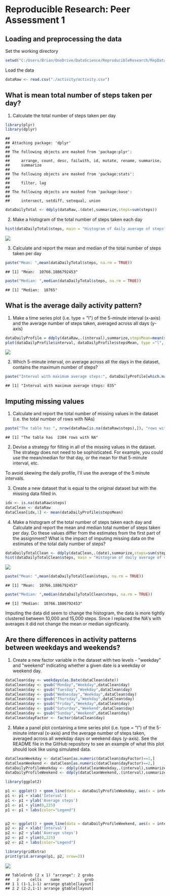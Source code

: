 # Reproducible Research: Peer Assessment 1


## Loading and preprocessing the data

Set the working directory

```r
setwd("C:/Users/Brian/OneDrive/DataScience/ReproducibleResearch/RepData_PeerAssessment1")
```

Load the data

```r
dataRaw <- read.csv("./activity/activity.csv")
```

## What is mean total number of steps taken per day?

1. Calculate the total number of steps taken per day

```r
library(plyr)
library(dplyr)
```

```
## 
## Attaching package: 'dplyr'
## 
## The following objects are masked from 'package:plyr':
## 
##     arrange, count, desc, failwith, id, mutate, rename, summarise,
##     summarize
## 
## The following objects are masked from 'package:stats':
## 
##     filter, lag
## 
## The following objects are masked from 'package:base':
## 
##     intersect, setdiff, setequal, union
```

```r
dataDailyTotal <- ddply(dataRaw,.(date),summarize,steps=sum(steps))
```

2. Make a histogram of the total number of steps taken each day

```r
hist(dataDailyTotal$steps, main = "Histogram of daily average of steps", xlab = "Steps", ylab = "Frequency")
```

![](PA1_template_files/figure-html/unnamed-chunk-4-1.png) 

3. Calculate and report the mean and median of the total number of steps taken per day


```r
paste("Mean: ",mean(dataDailyTotal$steps, na.rm = TRUE))
```

```
## [1] "Mean:  10766.1886792453"
```

```r
paste("Median: ",median(dataDailyTotal$steps, na.rm = TRUE))
```

```
## [1] "Median:  10765"
```

## What is the average daily activity pattern?

1. Make a time series plot (i.e. type = "l") of the 5-minute interval (x-axis) and the average number of steps taken, averaged across all days (y-axis)


```r
dataDailyProfile = ddply(dataRaw,.(interval),summarize,stepsMean=mean(steps, na.rm = TRUE))
plot(dataDailyProfile$interval, dataDailyProfile$stepsMean, type ="l", main = "AVerage steps versus interval", xlab = "Interval", ylab = "Average steps")
```

![](PA1_template_files/figure-html/unnamed-chunk-6-1.png) 

2. Which 5-minute interval, on average across all the days in the dataset, contains the maximum number of steps?


```r
paste("Interval with maximum average steps:", dataDailyProfile[which.max(dataDailyProfile$stepsMean),1])
```

```
## [1] "Interval with maximum average steps: 835"
```


## Imputing missing values

1. Calculate and report the total number of missing values in the dataset (i.e. the total number of rows with NAs)


```r
paste("The table has ", nrow(dataRaw[is.na(dataRaw$steps),]), "rows with NA")
```

```
## [1] "The table has  2304 rows with NA"
```

2. Devise a strategy for filling in all of the missing values in the dataset. The strategy does not need to be sophisticated. For example, you could use the mean/median for that day, or the mean for that 5-minute interval, etc.

To avoid skewing the daily profile, I'll use the average of the 5 minute intervals.

3. Create a new dataset that is equal to the original dataset but with the missing data filled in.


```r
idx <- is.na(dataRaw$steps)
dataClean <- dataRaw
dataClean[idx,1] <- mean(dataDailyProfile$stepsMean)
```

4. Make a histogram of the total number of steps taken each day and Calculate and report the mean and median total number of steps taken per day. Do these values differ from the estimates from the first part of the assignment? What is the impact of imputing missing data on the estimates of the total daily number of steps?


```r
dataDailyTotalClean <- ddply(dataClean,.(date),summarize,steps=sum(steps))
hist(dataDailyTotalClean$steps, main = "Histogram of daily average of steps", xlab = "Steps", ylab = "Frequency")
```

![](PA1_template_files/figure-html/unnamed-chunk-10-1.png) 

```r
paste("Mean: ",mean(dataDailyTotalClean$steps, na.rm = TRUE))
```

```
## [1] "Mean:  10766.1886792453"
```

```r
paste("Median: ",median(dataDailyTotalClean$steps, na.rm = TRUE))
```

```
## [1] "Median:  10766.1886792453"
```

Imputing the data did seem to change the histogram, the data is more tightly clustered between 10,000 and 15,000 steps. Since I replaced the NA's with averages it did not change the mean or median significanly.


## Are there differences in activity patterns between weekdays and weekends?

1. Create a new factor variable in the dataset with two levels - "weekday" and "weekend" indicating whether a given date is a weekday or weekend day.


```r
dataClean$day <- weekdays(as.Date(dataClean$date))
dataClean$day <- gsub("Monday","Weekday",dataClean$day)
dataClean$day <- gsub("Tuesday","Weekday",dataClean$day)
dataClean$day <- gsub("Wednesday","Weekday",dataClean$day)
dataClean$day <- gsub("Thursday","Weekday",dataClean$day)
dataClean$day <- gsub("Friday","Weekday",dataClean$day)
dataClean$day <- gsub("Saturday","Weekend",dataClean$day)
dataClean$day <- gsub("Sunday","Weekend",dataClean$day)
dataClean$dayFactor <- factor(dataClean$day)
```

2. Make a panel plot containing a time series plot (i.e. type = "l") of the 5-minute interval (x-axis) and the average number of steps taken, averaged across all weekday days or weekend days (y-axis). See the README file in the GitHub repository to see an example of what this plot should look like using simulated data.


```r
dataCleanWeekday <- dataClean[as.numeric(dataClean$dayFactor)==1,]
dataCleanWeekend <- dataClean[as.numeric(dataClean$dayFactor)==2,]
dataDailyProfileWeekday <- ddply(dataCleanWeekday,.(interval),summarize,stepsMean=mean(steps, na.rm = TRUE))
dataDailyProfileWeekend <- ddply(dataCleanWeekend,.(interval),summarize,stepsMean=mean(steps, na.rm = TRUE))

library(ggplot2)

p1 <- ggplot() + geom_line(data = dataDailyProfileWeekday, aes(x = interval, y = stepsMean, color = "Weekday")) 
p1 <- p1 + xlab('Interval')
p1 <- p1 + ylab('Average steps')
p1 <- p1 + ylim(0,225)
p1 <- p1 + labs(color="Legend")


p2 <- ggplot() + geom_line(data = dataDailyProfileWeekend, aes(x = interval, y = stepsMean, color = "Weekend")) 
p2 <- p2 + xlab('Interval')
p2 <- p2 + ylab('Average steps')
p2 <- p2 + ylim(0,225)
p2 <- p2 + labs(color="Legend")

library(gridExtra)
print(grid.arrange(p1, p2, nrow=2))
```

![](PA1_template_files/figure-html/unnamed-chunk-12-1.png) 

```
## TableGrob (2 x 1) "arrange": 2 grobs
##   z     cells    name           grob
## 1 1 (1-1,1-1) arrange gtable[layout]
## 2 2 (2-2,1-1) arrange gtable[layout]
```


